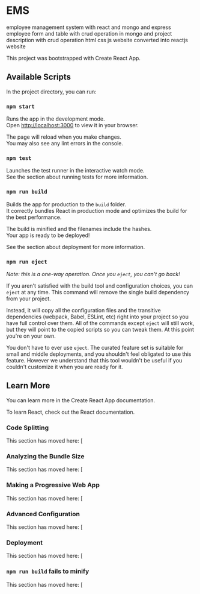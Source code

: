 # EMS
employee management system with react and mongo and express
employee form and table with crud operation in mongo and project description with crud operation
html css js website converted into reactjs website


This project was bootstrapped with Create React App.

## Available Scripts

In the project directory, you can run:

### `npm start`

Runs the app in the development mode.\
Open [http://localhost:3000](http://localhost:3000) to view it in your browser.

The page will reload when you make changes.\
You may also see any lint errors in the console.

### `npm test`

Launches the test runner in the interactive watch mode.\
See the section about running tests for more information.

### `npm run build`

Builds the app for production to the `build` folder.\
It correctly bundles React in production mode and optimizes the build for the best performance.

The build is minified and the filenames include the hashes.\
Your app is ready to be deployed!

See the section about deployment for more information.

### `npm run eject`

*Note: this is a one-way operation. Once you `eject`, you can't go back!*

If you aren't satisfied with the build tool and configuration choices, you can `eject` at any time. This command will remove the single build dependency from your project.

Instead, it will copy all the configuration files and the transitive dependencies (webpack, Babel, ESLint, etc) right into your project so you have full control over them. All of the commands except `eject` will still work, but they will point to the copied scripts so you can tweak them. At this point you're on your own.

You don't have to ever use `eject`. The curated feature set is suitable for small and middle deployments, and you shouldn't feel obligated to use this feature. However we understand that this tool wouldn't be useful if you couldn't customize it when you are ready for it.

## Learn More

You can learn more in the Create React App documentation.

To learn React, check out the React documentation.

### Code Splitting

This section has moved here: [

### Analyzing the Bundle Size

This section has moved here: [

### Making a Progressive Web App

This section has moved here: [

### Advanced Configuration

This section has moved here: [

### Deployment

This section has moved here: [

### `npm run build` fails to minify

This section has moved here: [
